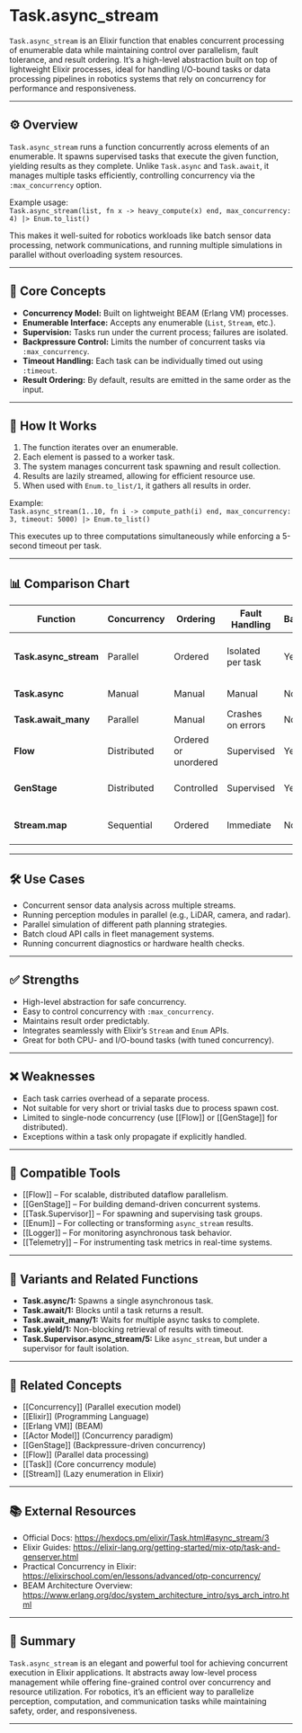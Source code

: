 # Task.async_stream

`Task.async_stream` is an Elixir function that enables concurrent processing of enumerable data while maintaining control over parallelism, fault tolerance, and result ordering. It’s a high-level abstraction built on top of lightweight Elixir processes, ideal for handling I/O-bound tasks or data processing pipelines in robotics systems that rely on concurrency for performance and responsiveness.

---

## ⚙️ Overview

`Task.async_stream` runs a function concurrently across elements of an enumerable. It spawns supervised tasks that execute the given function, yielding results as they complete. Unlike `Task.async` and `Task.await`, it manages multiple tasks efficiently, controlling concurrency via the `:max_concurrency` option.

Example usage:  
`Task.async_stream(list, fn x -> heavy_compute(x) end, max_concurrency: 4) |> Enum.to_list()`

This makes it well-suited for robotics workloads like batch sensor data processing, network communications, and running multiple simulations in parallel without overloading system resources.

---

## 🧠 Core Concepts

- **Concurrency Model:** Built on lightweight BEAM (Erlang VM) processes.  
- **Enumerable Interface:** Accepts any enumerable (`List`, `Stream`, etc.).  
- **Supervision:** Tasks run under the current process; failures are isolated.  
- **Backpressure Control:** Limits the number of concurrent tasks via `:max_concurrency`.  
- **Timeout Handling:** Each task can be individually timed out using `:timeout`.  
- **Result Ordering:** By default, results are emitted in the same order as the input.

---

## 🧩 How It Works

1. The function iterates over an enumerable.  
2. Each element is passed to a worker task.  
3. The system manages concurrent task spawning and result collection.  
4. Results are lazily streamed, allowing for efficient resource use.  
5. When used with `Enum.to_list/1`, it gathers all results in order.

Example:  
`Task.async_stream(1..10, fn i -> compute_path(i) end, max_concurrency: 3, timeout: 5000) |> Enum.to_list()`

This executes up to three computations simultaneously while enforcing a 5-second timeout per task.

---

## 📊 Comparison Chart

| Function | Concurrency | Ordering | Fault Handling | Backpressure | Typical Use |
|-----------|--------------|-----------|----------------|---------------|--------------|
| **Task.async_stream** | Parallel | Ordered | Isolated per task | Yes | Large data processing, I/O-bound tasks |
| **Task.async** | Manual | Manual | Manual | No | Ad-hoc concurrency |
| **Task.await_many** | Parallel | Manual | Crashes on errors | No | Small fixed task sets |
| **Flow** | Distributed | Ordered or unordered | Supervised | Yes | Dataflow pipelines, large-scale |
| **GenStage** | Distributed | Controlled | Supervised | Yes | Reactive systems and pipelines |
| **Stream.map** | Sequential | Ordered | Immediate | No | Simple, synchronous processing |

---

## 🛠️ Use Cases

- Concurrent sensor data analysis across multiple streams.  
- Running perception modules in parallel (e.g., LiDAR, camera, and radar).  
- Parallel simulation of different path planning strategies.  
- Batch cloud API calls in fleet management systems.  
- Running concurrent diagnostics or hardware health checks.

---

## ✅ Strengths

- High-level abstraction for safe concurrency.  
- Easy to control concurrency with `:max_concurrency`.  
- Maintains result order predictably.  
- Integrates seamlessly with Elixir’s `Stream` and `Enum` APIs.  
- Great for both CPU- and I/O-bound tasks (with tuned concurrency).

---

## ❌ Weaknesses

- Each task carries overhead of a separate process.  
- Not suitable for very short or trivial tasks due to process spawn cost.  
- Limited to single-node concurrency (use [[Flow]] or [[GenStage]] for distributed).  
- Exceptions within a task only propagate if explicitly handled.

---

## 🧰 Compatible Tools

- [[Flow]] – For scalable, distributed dataflow parallelism.  
- [[GenStage]] – For building demand-driven concurrent systems.  
- [[Task.Supervisor]] – For spawning and supervising task groups.  
- [[Enum]] – For collecting or transforming `async_stream` results.  
- [[Logger]] – For monitoring asynchronous task behavior.  
- [[Telemetry]] – For instrumenting task metrics in real-time systems.

---

## 🧩 Variants and Related Functions

- **Task.async/1:** Spawns a single asynchronous task.  
- **Task.await/1:** Blocks until a task returns a result.  
- **Task.await_many/1:** Waits for multiple async tasks to complete.  
- **Task.yield/1:** Non-blocking retrieval of results with timeout.  
- **Task.Supervisor.async_stream/5:** Like `async_stream`, but under a supervisor for fault isolation.

---

## 🔗 Related Concepts

- [[Concurrency]] (Parallel execution model)  
- [[Elixir]] (Programming Language)  
- [[Erlang VM]] (BEAM)  
- [[Actor Model]] (Concurrency paradigm)  
- [[GenStage]] (Backpressure-driven concurrency)  
- [[Flow]] (Parallel data processing)  
- [[Task]] (Core concurrency module)  
- [[Stream]] (Lazy enumeration in Elixir)

---

## 📚 External Resources

- Official Docs: https://hexdocs.pm/elixir/Task.html#async_stream/3  
- Elixir Guides: https://elixir-lang.org/getting-started/mix-otp/task-and-genserver.html  
- Practical Concurrency in Elixir: https://elixirschool.com/en/lessons/advanced/otp-concurrency/  
- BEAM Architecture Overview: https://www.erlang.org/doc/system_architecture_intro/sys_arch_intro.html  

---

## 🧭 Summary

`Task.async_stream` is an elegant and powerful tool for achieving concurrent execution in Elixir applications. It abstracts away low-level process management while offering fine-grained control over concurrency and resource utilization. For robotics, it’s an efficient way to parallelize perception, computation, and communication tasks while maintaining safety, order, and responsiveness.

---
